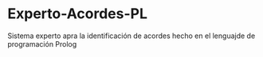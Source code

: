 # Experto-Acordes-PL
Sistema experto apra la identificación de acordes hecho en el lenguajde de programación Prolog
